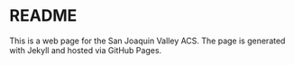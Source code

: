 # README

This is a web page for the San Joaquin Valley ACS. The page is generated with Jekyll and hosted via GitHub Pages.
